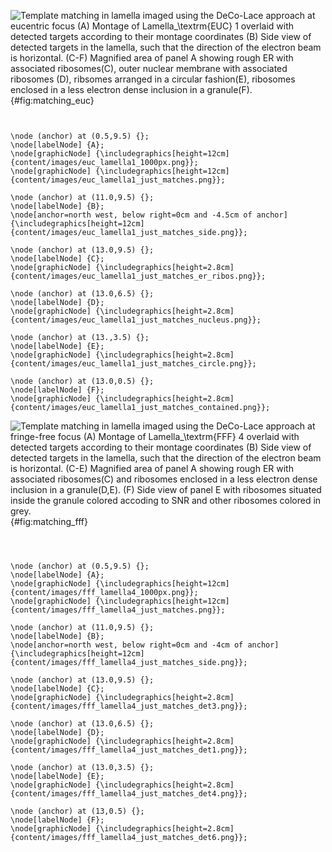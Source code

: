 
![Template matching in lamella imaged using the DeCo-Lace approach at eucentric
focus (A) Montage of Lamella$_\textrm{EUC}$ 1 overlaid with detected targets according to
their montage coordinates (B) Side view of detected targets in the lamella, such that the
direction of the electron beam is horizontal. (C-F) Magnified area of panel A
showing rough ER with associated ribosomes(C), outer nuclear membrane with
associated ribosomes (D), ribsomes arranged in a circular fashion(E), ribosomes
enclosed in a less electron dense inclusion in a granule(F). ](tikz:matching_euc){#fig:matching_euc}

```{.tikz-figure #matching_euc width=17cm height=10cm draft=false}


\node (anchor) at (0.5,9.5) {}; 
\node[labelNode] {A};
\node[graphicNode] {\includegraphics[height=12cm]{content/images/euc_lamella1_1000px.png}};
\node[graphicNode] {\includegraphics[height=12cm]{content/images/euc_lamella1_just_matches.png}};

\node (anchor) at (11.0,9.5) {}; 
\node[labelNode] {B};
\node[anchor=north west, below right=0cm and -4.5cm of anchor] {\includegraphics[height=12cm]{content/images/euc_lamella1_just_matches_side.png}};

\node (anchor) at (13.0,9.5) {}; 
\node[labelNode] {C};
\node[graphicNode] {\includegraphics[height=2.8cm]{content/images/euc_lamella1_just_matches_er_ribos.png}};

\node (anchor) at (13.0,6.5) {}; 
\node[labelNode] {D};
\node[graphicNode] {\includegraphics[height=2.8cm]{content/images/euc_lamella1_just_matches_nucleus.png}};

\node (anchor) at (13.,3.5) {}; 
\node[labelNode] {E};
\node[graphicNode] {\includegraphics[height=2.8cm]{content/images/euc_lamella1_just_matches_circle.png}};

\node (anchor) at (13.0,0.5) {}; 
\node[labelNode] {F};
\node[graphicNode] {\includegraphics[height=2.8cm]{content/images/euc_lamella1_just_matches_contained.png}};

```


![Template matching in lamella imaged using the DeCo-Lace approach at fringe-free
focus (A) Montage of Lamella$_\textrm{FFF}$ 4 overlaid with detected targets according to
their montage coordinates (B) Side view of detected targets in the lamella, such that the
direction of the electron beam is horizontal. (C-E) Magnified area of panel A
showing rough ER with associated ribosomes(C) and ribosomes
enclosed in a less electron dense inclusion in a granule(D,E). (F) Side view of
panel E with ribosomes situated inside the granule colored accoding
to SNR and other ribosomes colored in grey.](tikz:matching_fff){#fig:matching_fff}

```{.tikz-figure #matching_fff width=17cm height=10cm draft=false}



\node (anchor) at (0.5,9.5) {}; 
\node[labelNode] {A};
\node[graphicNode] {\includegraphics[height=12cm]{content/images/fff_lamella4_1000px.png}};
\node[graphicNode] {\includegraphics[height=12cm]{content/images/fff_lamella4_just_matches.png}};

\node (anchor) at (11.0,9.5) {}; 
\node[labelNode] {B};
\node[anchor=north west, below right=0cm and -4cm of anchor] {\includegraphics[height=12cm]{content/images/fff_lamella4_just_matches_side.png}};

\node (anchor) at (13.0,9.5) {}; 
\node[labelNode] {C};
\node[graphicNode] {\includegraphics[height=2.8cm]{content/images/fff_lamella4_just_matches_det3.png}};

\node (anchor) at (13.0,6.5) {}; 
\node[labelNode] {D};
\node[graphicNode] {\includegraphics[height=2.8cm]{content/images/fff_lamella4_just_matches_det1.png}};

\node (anchor) at (13.0,3.5) {}; 
\node[labelNode] {E};
\node[graphicNode] {\includegraphics[height=2.8cm]{content/images/fff_lamella4_just_matches_det4.png}};

\node (anchor) at (13,0.5) {}; 
\node[labelNode] {F};
\node[graphicNode] {\includegraphics[height=2.8cm]{content/images/fff_lamella4_just_matches_det6.png}};

```